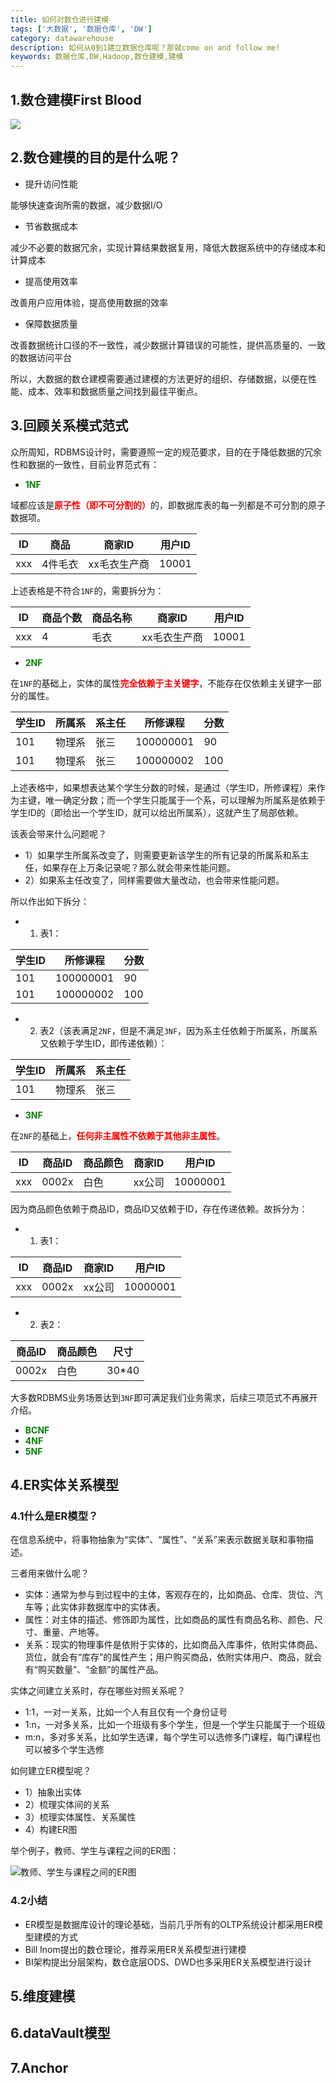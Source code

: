 ```yaml
---
title: 如何对数仓进行建模
tags: ['大数据', '数据仓库', 'DW']
category: datawarehouse
description: 如何从0到1建立数据仓库呢？那就come on and follow me!
keywords: 数据仓库,DW,Hadoop,数仓建模,建模
---
```


## 1.数仓建模First Blood

![](https://github.com/buildupchao/ImgStore/blob/master/blog/datawarehouse/dw-header.png?raw=true)

## 2.数仓建模的目的是什么呢？

- 提升访问性能

能够快速查询所需的数据，减少数据I/O

- 节省数据成本

减少不必要的数据冗余，实现计算结果数据复用，降低大数据系统中的存储成本和计算成本

- 提高使用效率

改善用户应用体验，提高使用数据的效率

- 保障数据质量

改善数据统计口径的不一致性，减少数据计算错误的可能性，提供高质量的、一致的数据访问平台

所以，大数据的数仓建模需要通过建模的方法更好的组织、存储数据，以便在性能、成本、效率和数据质量之间找到最佳平衡点。

## 3.回顾关系模式范式

众所周知，RDBMS设计时，需要遵照一定的规范要求，目的在于降低数据的冗余性和数据的一致性，目前业界范式有：

- <strong style="color:green;">1NF</strong>

域都应该是<strong style="color:red;">原子性（即不可分割的）</strong>的，即数据库表的每一列都是不可分割的原子数据项。

ID | 商品 | 商家ID | 用户ID
---|-----|--------|------
xxx | 4件毛衣 | xx毛衣生产商 | 10001

上述表格是不符合``` 1NF ```的，需要拆分为：

ID | 商品个数 | 商品名称 | 商家ID | 用户ID
---|--------|---------|--------|------
xxx | 4 | 毛衣 | xx毛衣生产商 | 10001

- <strong style="color:green;">2NF</strong>

在``` 1NF ```的基础上，实体的属性<strong style="color:red;">完全依赖于主关键字</strong>，不能存在仅依赖主关键字一部分的属性。

学生ID | 所属系 | 系主任 | 所修课程 | 分数
------|-------|-------|---------|-----
101 | 物理系 | 张三 | 100000001 | 90
101 | 物理系 | 张三 | 100000002 | 100

上述表格中，如果想表达某个学生分数的时候，是通过（学生ID，所修课程）来作为主键，唯一确定分数；而一个学生只能属于一个系，可以理解为所属系是依赖于学生ID的（即给出一个学生ID，就可以给出所属系），这就产生了局部依赖。

该表会带来什么问题呢？
- 1）如果学生所属系改变了，则需要更新该学生的所有记录的所属系和系主任，如果存在上万条记录呢？那么就会带来性能问题。
- 2）如果系主任改变了，同样需要做大量改动，也会带来性能问题。

所以作出如下拆分：

- 1) 表1：

学生ID | 所修课程 | 分数
------|---------|-----
101 | 100000001 | 90
101 | 100000002 | 100

- 2) 表2（该表满足``` 2NF ```，但是不满足``` 3NF ```，因为系主任依赖于所属系，所属系又依赖于学生ID，即传递依赖）：

学生ID | 所属系 | 系主任
------|-------|-------
101 | 物理系 | 张三

- <strong style="color:green;">3NF</strong>

在``` 2NF ```的基础上，<strong style="color:red;">任何非主属性不依赖于其他非主属性</strong>。

ID | 商品ID | 商品颜色 | 商家ID | 用户ID
---|-------|---------|-------|-------
xxx | 0002x | 白色 | xx公司 | 10000001

因为商品颜色依赖于商品ID，商品ID又依赖于ID，存在传递依赖。故拆分为：

- 1) 表1：

ID | 商品ID | 商家ID | 用户ID
---|-------|-------|-------
xxx | 0002x | xx公司 | 10000001

- 2) 表2：

商品ID | 商品颜色 | 尺寸
------|---------|-----
0002x | 白色 | 30*40

大多数RDBMS业务场景达到``` 3NF ```即可满足我们业务需求，后续三项范式不再展开介绍。

- <strong style="color:green;">BCNF</strong>
- <strong style="color:green;">4NF</strong>
- <strong style="color:green;">5NF</strong>

## 4.ER实体关系模型

### 4.1什么是ER模型？

在信息系统中，将事物抽象为“实体”、“属性”、“关系”来表示数据关联和事物描述。

三者用来做什么呢？

- 实体：通常为参与到过程中的主体，客观存在的，比如商品、仓库、货位、汽车等；此实体非数据库中的实体表。
- 属性：对主体的描述、修饰即为属性，比如商品的属性有商品名称、颜色、尺寸、重量、产地等。
- 关系：现实的物理事件是依附于实体的，比如商品入库事件，依附实体商品、货位，就会有“库存”的属性产生；用户购买商品，依附实体用户、商品，就会有“购买数量”、“金额”的属性产品。

实体之间建立关系时，存在哪些对照关系呢？

- 1:1，一对一关系，比如一个人有且仅有一个身份证号
- 1:n，一对多关系，比如一个班级有多个学生，但是一个学生只能属于一个班级
- m:n，多对多关系，比如学生选课，每个学生可以选修多门课程，每门课程也可以被多个学生选修

如何建立ER模型呢？

- 1）抽象出实体
- 2）梳理实体间的关系
- 3）梳理实体属性、关系属性
- 4）构建ER图

举个例子，教师、学生与课程之间的ER图：

![教师、学生与课程之间的ER图](https://github.com/buildupchao/ImgStore/blob/master/blog/datawarehouse/dw-modeling-ER-1.png?raw=true)

### 4.2小结

- ER模型是数据库设计的理论基础，当前几乎所有的OLTP系统设计都采用ER模型建模的方式
- Bill Inom提出的数仓理论，推荐采用ER关系模型进行建模
- BI架构提出分层架构，数仓底层ODS、DWD也多采用ER关系模型进行设计

## 5.维度建模



## 6.dataVault模型



## 7.Anchor
